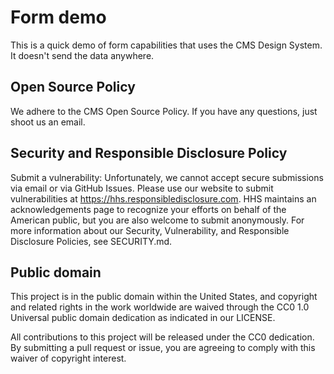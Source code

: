 # Form demo

This is a quick demo of form capabilities that uses the CMS Design System.
It doesn't send the data anywhere.

## Open Source Policy

We adhere to the CMS Open Source Policy. If you have any questions, just shoot us an email.

## Security and Responsible Disclosure Policy

Submit a vulnerability: Unfortunately, we cannot accept secure submissions via email or via GitHub Issues. Please use our website to submit vulnerabilities at https://hhs.responsibledisclosure.com. HHS maintains an acknowledgements page to recognize your efforts on behalf of the American public, but you are also welcome to submit anonymously.
For more information about our Security, Vulnerability, and Responsible Disclosure Policies, see SECURITY.md.

## Public domain

This project is in the public domain within the United States, and copyright and related rights in the work worldwide are waived through the CC0 1.0 Universal public domain dedication as indicated in our LICENSE.

All contributions to this project will be released under the CC0 dedication. By submitting a pull request or issue, you are agreeing to comply with this waiver of copyright interest.
